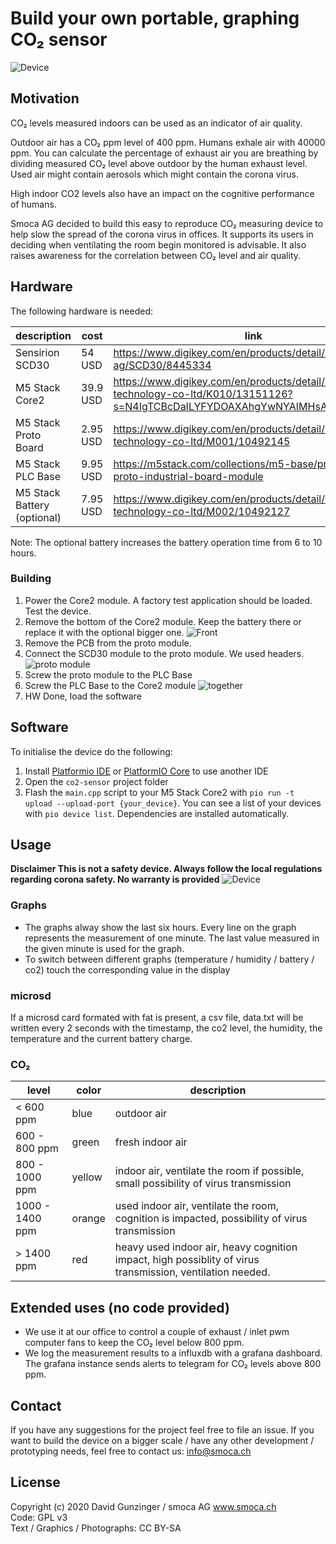 # Build your own portable, graphing CO₂ sensor

![Device](pictures/device.png "The Device")

## Motivation

CO₂ levels measured indoors can be used as an indicator of air quality.

Outdoor air has a CO₂ ppm level of 400 ppm. Humans exhale air with 40000 ppm. You can calculate the percentage of exhaust air you are breathing by dividing measured CO₂ level above outdoor by the human exhaust level. Used air might contain aerosols which might contain the corona virus.

High indoor CO2 levels also have an impact on the cognitive performance of humans.

Smoca AG decided to build this easy to reproduce CO₂ measuring device to help slow the spread of the corona virus in offices.
It supports its users in deciding when ventilating the room begin monitored is advisable. It also raises awareness for the correlation between CO₂ level and air quality.

## Hardware

The following hardware is needed:

| description                 | cost     | link                                                                                                                             |
| --------------------------- | -------- | -------------------------------------------------------------------------------------------------------------------------------- |
| Sensirion SCD30             | 54 USD   | https://www.digikey.com/en/products/detail/sensirion-ag/SCD30/8445334                                                            |
| M5 Stack Core2              | 39.9 USD | https://www.digikey.com/en/products/detail/m5stack-technology-co-ltd/K010/13151126?s=N4IgTCBcDaILYFYDOAXAhgYwNYAIMHsAnAUwgF0BfIA |
| M5 Stack Proto Board        | 2.95 USD | https://www.digikey.com/en/products/detail/m5stack-technology-co-ltd/M001/10492145                                               |
| M5 Stack PLC Base           | 9.95 USD | https://m5stack.com/collections/m5-base/products/plc-proto-industrial-board-module                                               |
| M5 Stack Battery (optional) | 7.95 USD | https://www.digikey.com/en/products/detail/m5stack-technology-co-ltd/M002/10492127                                               |

Note: The optional battery increases the battery operation time from 6 to 10 hours.

### Building

1. Power the Core2 module. A factory test application should be loaded. Test the device.
2. Remove the bottom of the Core2 module. Keep the battery there or replace it with the optional bigger one.
   ![Front](pictures/front.jpg "Front")
3. Remove the PCB from the proto module.
4. Connect the SCD30 module to the proto module. We used headers.
   ![proto module](pictures/solder.jpg "proto")
5. Screw the proto module to the PLC Base
6. Screw the PLC Base to the Core2 module
   ![together](pictures/together.jpg "connected")
7. HW Done, load the software

## Software

To initialise the device do the following:

1. Install [Platformio IDE](https://platformio.org/platformio-ide) or [PlatformIO Core](https://docs.platformio.org/en/latest/core/installation.html) to use another IDE
2. Open the `co2-sensor` project folder
3. Flash the `main.cpp` script to your M5 Stack Core2 with `pio run -t upload --upload-port {your_device}`. You can see a list of your devices with `pio device list`. Dependencies are installed automatically.

## Usage

**Disclaimer This is not a safety device. Always follow the local regulations regarding corona safety. No warranty is provided**
![Device](pictures/flyer.png "Device usage")

### Graphs

- The graphs alway show the last six hours. Every line on the graph represents the measurement of one minute. The last value measured in the given minute is used for the graph.
- To switch between different graphs (temperature / humidity / battery / co2) touch the corresponding value in the display

### microsd

If a microsd card formated with fat is present, a csv file, data.txt will be written every 2 seconds with the timestamp, the co2 level, the humidity, the temperature and the current battery charge.

### CO₂

| level           | color  | description                                                                                               |
| --------------- | ------ | --------------------------------------------------------------------------------------------------------- |
| < 600 ppm       | blue   | outdoor air                                                                                               |
| 600 - 800 ppm   | green  | fresh indoor air                                                                                          |
| 800 - 1000 ppm  | yellow | indoor air, ventilate the room if possible, small possibility of virus transmission                       |
| 1000 - 1400 ppm | orange | used indoor air, ventilate the room, cognition is impacted, possibility of virus transmission             |
| > 1400 ppm      | red    | heavy used indoor air, heavy cognition impact, high possiblity of virus transmission, ventilation needed. |

## Extended uses (no code provided)

- We use it at our office to control a couple of exhaust / inlet pwm computer fans to keep the CO₂ level below 800 ppm.
- We log the measurement results to a influxdb with a grafana dashboard. The grafana instance sends alerts to telegram for CO₂ levels above 800 ppm.

## Contact

If you have any suggestions for the project feel free to file an issue. If you want to build the device on a bigger scale / have any other development / prototyping needs, feel free to contact us: info@smoca.ch

## License

Copyright (c) 2020 David Gunzinger / smoca AG www.smoca.ch \
Code: GPL v3 \
Text / Graphics / Photographs: CC BY-SA
